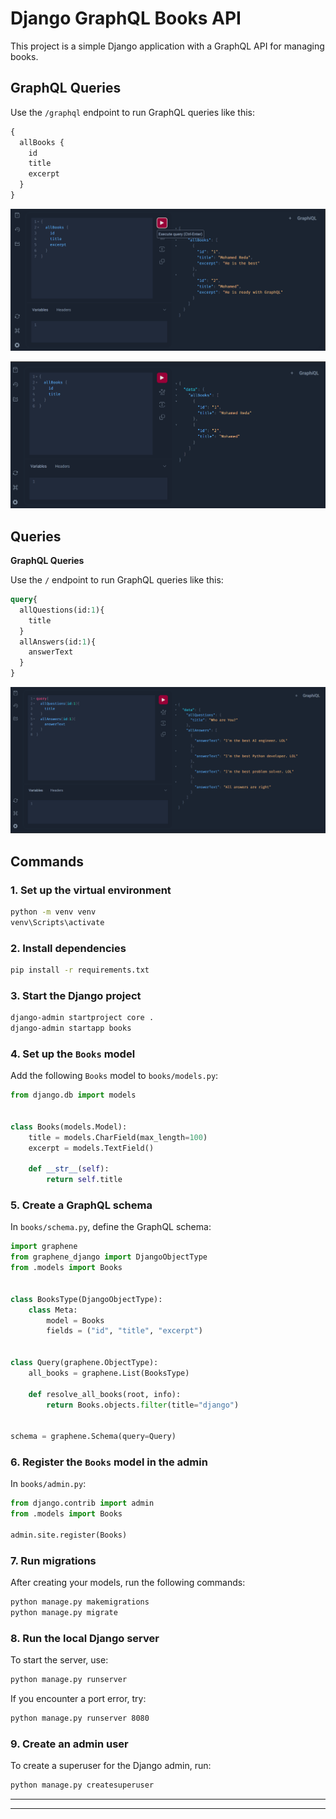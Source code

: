 # Django GraphQL Books API

This project is a simple Django application with a GraphQL API for managing books.

## GraphQL Queries

Use the `/graphql` endpoint to run GraphQL queries like this:

```graphql
{
  allBooks {
    id
    title
    excerpt
  }
}
```

![img_1.png](img_1.png)

![img.png](img.png)

## Queries

**GraphQL Queries**

Use the `/` endpoint to run GraphQL queries like this:

```graphql
query{
  allQuestions(id:1){
    title
  }
  allAnswers(id:1){
    answerText
  }
}
```

![img_2.png](img_2.png)

## Commands

### 1. Set up the virtual environment

```bash
python -m venv venv
venv\Scripts\activate
```

### 2. Install dependencies

```bash
pip install -r requirements.txt 
```

### 3. Start the Django project

```bash
django-admin startproject core .
django-admin startapp books
```

### 4. Set up the `Books` model

Add the following `Books` model to `books/models.py`:

```python
from django.db import models


class Books(models.Model):
    title = models.CharField(max_length=100)
    excerpt = models.TextField()

    def __str__(self):
        return self.title
```

### 5. Create a GraphQL schema

In `books/schema.py`, define the GraphQL schema:

```python
import graphene
from graphene_django import DjangoObjectType
from .models import Books


class BooksType(DjangoObjectType):
    class Meta:
        model = Books
        fields = ("id", "title", "excerpt")


class Query(graphene.ObjectType):
    all_books = graphene.List(BooksType)

    def resolve_all_books(root, info):
        return Books.objects.filter(title="django")


schema = graphene.Schema(query=Query)
```

### 6. Register the `Books` model in the admin

In `books/admin.py`:

```python
from django.contrib import admin
from .models import Books

admin.site.register(Books)
```

### 7. Run migrations

After creating your models, run the following commands:

```bash
python manage.py makemigrations
python manage.py migrate
```

### 8. Run the local Django server

To start the server, use:

```bash
python manage.py runserver
```

If you encounter a port error, try:

```bash
python manage.py runserver 8080
```

### 9. Create an admin user

To create a superuser for the Django admin, run:

```bash
python manage.py createsuperuser
```

---

---

